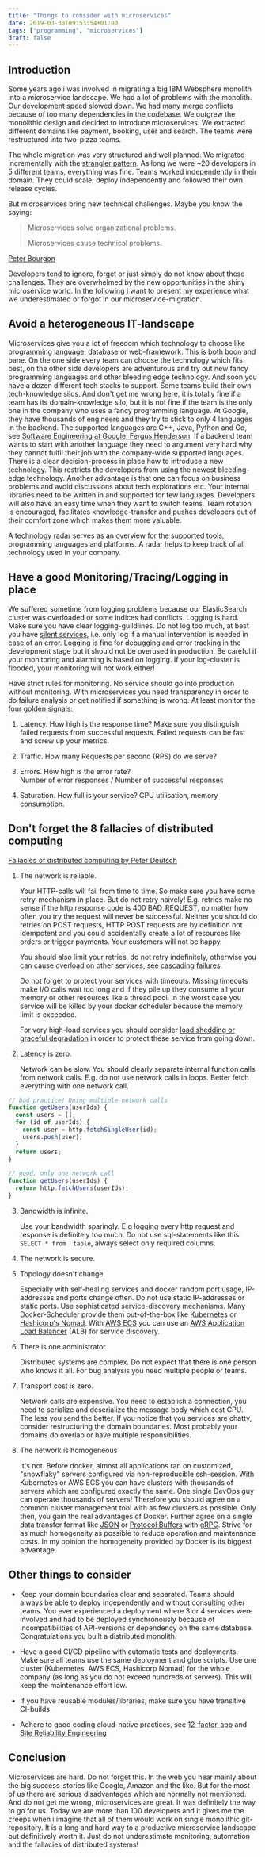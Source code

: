 ```yaml
---
title: "Things to consider with microservices"
date: 2019-03-30T09:53:54+01:00
tags: ["programming", "microservices"]
draft: false
---
```


## Introduction

Some years ago i was involved in migrating a big IBM Websphere
monolith into a microservice landscape. We had a lot of problems with
the monolith. Our development speed slowed down. We had many merge
conflicts because of too many dependencies in the codebase. We outgrew
the monolithic design and decided to introduce microservices. We
extracted different domains like payment, booking, user and
search. The teams were restructured into two-pizza teams.

The whole migration was very structured and well planned. We migrated
incrementally with the [strangler
pattern](https://docs.microsoft.com/en-us/azure/architecture/patterns/strangler).
As long we were ~20 developers in 5 different teams, everything was
fine. Teams worked independently in their domain. They could scale,
deploy independently and followed their own release cycles.

But microservices bring new technical challenges. Maybe you know the saying:

> Microservices solve organizational problems.
>
> Microservices cause technical problems.

[Peter Bourgon](https://speakerdeck.com/peterbourgon/go-plus-microservices-equals-go-kit?slide=15)

Developers tend to ignore, forget or just simply do not know about
these challenges. They are overwhelmed by the new opportunities in the
shiny microservice world. In the following i want to present my
experience what we underestimated or forgot in our
microservice-migration.


## Avoid a heterogeneous IT-landscape

Microservices give you a lot of freedom which technology to choose
like programming language, database or web-framework. This is both
boon and bane. On the one side every team can choose the technology
which fits best, on the other side developers are adventurous and try
out new fancy programming languages and other bleeding edge
technology. And soon you have a dozen different tech stacks to
support. Some teams build their own tech-knowledge silos. And don't
get me wrong here, it is totally fine if a team has its
domain-knowledge silo, but it is not fine if the team is the only one
in the company who uses a fancy programming language.  At Google, they
have thousands of engineers and they try to stick to only 4 languages
in the backend. The supported languages are C++, Java, Python and Go,
see [Software Engineering at Google, Fergus
Henderson](https://arxiv.org/pdf/1702.01715.pdf).  If a backend team
wants to start with another language they need to argument very hard
why they cannot fulfil their job with the company-wide supported
languages. There is a clear decision-process in place how to introduce
a new technology. This restricts the developers from using the newest
bleeding-edge technology.  Another advantage is that one can focus on
business problems and avoid discussions about tech explorations
etc. Your internal libraries need to be written in and supported for
few languages. Developers will also have an easy time when they want
to switch teams. Team rotation is encouraged, facilitates
knowledge-transfer and pushes developers out of their comfort zone
which makes them more valuable.

A [technology radar](https://www.thoughtworks.com/de/radar) serves as
an overview for the supported tools, programming languages and
platforms. A radar helps to keep track of all technology used in your
company.


## Have a good Monitoring/Tracing/Logging in place

We suffered sometime from logging problems because our ElasticSearch
cluster was overloaded or some indices had conflicts. Logging is
hard. Make sure you have clear logging-guildlines. Do not log too
much, at best you have [silent
services](https://peter.bourgon.org/blog/2016/02/07/logging-v-instrumentation.html),
i.e. only log if a manual intervention is needed in case of an
error. Logging is fine for debugging and error tracking in the
development stage but it should not be overused in production. Be
careful if your monitoring and alarming is based on logging. If your
log-cluster is flooded, your monitoring will not work either!

Have strict rules for monitoring. No service should go into production
without monitoring. With microservices you need transparency in order
to do failure analysis or get notified if something is wrong. At least
monitor the [four golden
signals](https://landing.google.com/sre/sre-book/chapters/monitoring-distributed-systems/#xref_monitoring_golden-signals):

1. Latency. How high is the response time? Make sure you distinguish
   failed requests from successful requests. Failed requests can be
   fast and screw up your metrics.

2. Traffic. How many Requests per second (RPS) do we serve?

3.  Errors. How high is the error rate? </br>
    Number of error responses / Number of successful responses

4. Saturation. How full is your service? CPU utilisation, memory
    consumption.


## Don't forget the 8 fallacies of distributed computing

[Fallacies of distributed computing by Peter
Deutsch](https://en.wikipedia.org/wiki/Fallacies_of_distributed_computing)

1. The network is reliable.

   Your HTTP-calls will fail from time to time. So make sure you have
   some retry-mechanism in place. But do not retry naively!
   E.g. retries make no sense if the http response code is 400
   BAD_REQUEST, no matter how often you try the request will never be successful.
   Neither you should do retries on POST requests, HTTP POST requests
   are by definition not idempotent and you could accidentally create a
   lot of resources like orders or trigger payments. Your customers will not
   be happy.

   You should also limit your retries, do not retry indefinitely,
   otherwise you can cause overload on other services, see
   [cascading failures](https://landing.google.com/sre/sre-book/chapters/addressing-cascading-failures/).

   Do not forget to protect your services with timeouts. Missing timeouts
   make I/O calls wait too long and if they pile up they consume all
   your memory or other resources like a thread pool. In the worst case you service will be killed by your docker scheduler because the memory limit is exceeded.

   For very high-load services you should consider [load shedding or
graceful degradation](https://landing.google.com/sre/sre-book/chapters/addressing-cascading-failures/#xref_cascading-failure_load-shed-graceful-degredation)
in order to protect these service from going down.

2. Latency is zero.

   Network can be slow. You should clearly separate internal function
   calls from network calls. E.g. do not use network calls in
   loops. Better fetch everything with one network call.

```javascript
// bad practice! Doing multiple network calls
function getUsers(userIds) {
  const users = [];
  for (id of userIds) {
    const user = http.fetchSingleUser(id);
    users.push(user);
  }
  return users;
}

// good, only one network call
function getUsers(userIds) {
  return http.fetchUsers(userIds);
}
```

3. Bandwidth is infinite.

   Use your bandwidth sparingly. E.g logging every http request and
   response is definitely too much. Do not use  sql-statements like this:
`SELECT * from  table`, always select only required columns.

4. The network is secure.

5. Topology doesn't change.

   Especially with self-healing services and docker random port usage,
   IP-addresses and ports change often. Do not use static IP-addresses
   or static ports. Use sophisticated service-discovery
   mechanisms. Many Docker-Scheduler provide them out-of-the-box like
   [Kubernetes](https://kubernetes.io/) or [Hashicorp's
   Nomad](https://www.nomadproject.io/). With [AWS
   ECS](https://aws.amazon.com/ecs/) you can use an [AWS Application
   Load Balancer](https://docs.aws.amazon.com/elasticloadbalancing/latest/application/introduction.html) (ALB) for service discovery.

6. There is one administrator.

   Distributed systems are complex. Do not expect that there is
   one person who knows it all. For bug analysis you need multiple
   people or teams.

7. Transport cost is zero.

   Network calls are expensive. You need to establish a connection,
   you need to serialize and deserialize the message body which cost
   CPU. The less you send the better. If you notice that you
   services are chatty, consider restructuring the domain
   boundaries. Most probably your domains do overlap or have multiple
   responsibilities.


8. The network is homogeneous

   It's not. Before docker, almost all applications ran on customized,
   "snowflaky" servers configured via non-reproducible
   ssh-session. With Kubernetes or AWS ECS you can have clusters with
   thousands of servers which are configured exactly the same. One
   single DevOps guy can operate thousands of servers! Therefore you
   should agree on a common cluster management tool with as few
   clusters as possible. Only then, you gain the real advantages of
   Docker. Further agree on a single data transfer format like
   [JSON](https://www.json.org/) or [Protocol
   Buffers](https://developers.google.com/protocol-buffers/) with
   [gRPC](https://grpc.io/). Strive for as much homogeneity as
   possible to reduce operation and maintenance costs. In my opinion
   the homogeneity provided by Docker is its biggest advantage.


## Other things to consider

- Keep your domain boundaries clear and separated. Teams should always
  be able to deploy independently and without consulting other
  teams. You ever experienced a deployment where 3 or 4 services were
  involved and had to be deployed synchronously because of
  incompatibilities of API-versions or dependency on the same database.
  Congratulations you built a distributed monolith.

- Have a good CI/CD pipeline with automatic tests and deployments.
  Make sure all teams use the same deployment and glue scripts. Use
  one cluster (Kubernetes, AWS ECS, Hashicorp Nomad) for the whole
  company (as long as you do not exceed hundreds of servers). This
  will keep the maintenance effort low.

- If you have reusable modules/libraries, make sure you have
  transitive CI-builds

- Adhere to good coding cloud-native practices, see
  [12-factor-app](https://12factor.net) and [Site Reliability
  Engineering](https://landing.google.com/sre/books/)


## Conclusion

Microservices are hard. Do not forget this. In the web you hear mainly
about the big success-stories like Google, Amazon and the like. But
for the most of us there are serious disadvantages which are normally
not mentioned. And do not get me wrong, microservices are great. It
was definitely the way to go for us. Today we are more than 100
developers and it gives me the creeps when i imagine that all of them
would work on single monolithic git-repository.  It is a long and hard
way to a productive microservice landscape but definitively worth
it. Just do not underestimate monitoring, automation and the fallacies
of distributed systems!
